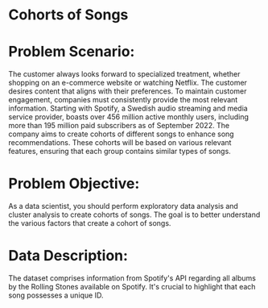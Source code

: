 # Cohorts of Songs

# Problem Scenario:
The customer always looks forward to specialized treatment, whether shopping on an e-commerce website or watching Netflix. The customer desires content that aligns with their preferences. To maintain customer engagement, companies must consistently provide the most relevant information. Starting with Spotify, a Swedish audio streaming and media service provider, boasts over 456 million active monthly users, including more than 195 million paid subscribers as of September 2022. The company aims to create cohorts of different songs to enhance song recommendations. These cohorts will be based on various relevant features, ensuring that each group contains similar types of songs.

# Problem Objective:
As a data scientist, you should perform exploratory data analysis and cluster analysis to create cohorts of songs. The goal is to better understand the various factors that create a cohort of songs.

# Data Description:
The dataset comprises information from Spotify's API regarding all albums by the Rolling Stones available on Spotify. It's crucial to highlight that each song possesses a unique ID.

